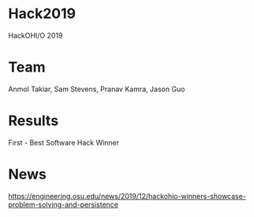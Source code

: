 # Hack2019
HackOHI/O 2019

# Team
Anmol Takiar, Sam Stevens, Pranav Kamra, Jason Guo

# Results
First - Best Software Hack Winner

# News
https://engineering.osu.edu/news/2019/12/hackohio-winners-showcase-problem-solving-and-persistence
